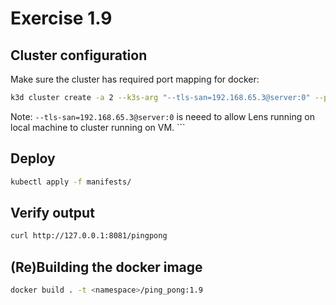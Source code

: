 # Exercise 1.9

## Cluster configuration

Make sure the cluster has required port mapping for docker:

```sh
k3d cluster create -a 2 --k3s-arg "--tls-san=192.168.65.3@server:0" --port 8082:30080@agent:0 -p 8081:80@loadbalancer
```

Note: `--tls-san=192.168.65.3@server:0` is neeed to allow Lens running on local machine to cluster running on VM. ```

## Deploy

```sh
kubectl apply -f manifests/
```

## Verify output

```sh
curl http://127.0.0.1:8081/pingpong
```

## (Re)Building the docker image

```sh
docker build . -t <namespace>/ping_pong:1.9
```
